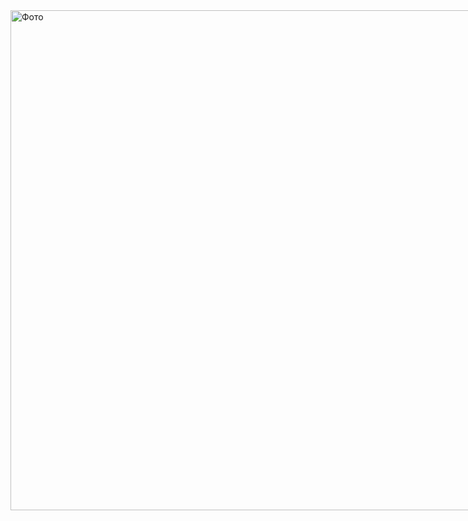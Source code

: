 <div style="display: flex; align-items: center;">
  <div style="flex: 0 0 auto;">
    <img img src="https://sun9-27.userapi.com/impg/zoOLrk461E2k8kTbsmfyyOgvMN8oALo_Iz1V5A/V8q8WWkjN64.jpg?size=507x518&quality=96&sign=92a465ac5e06d73cec10292fb4822998&type=album&quot" alt="Фото"  height="800"/>
  </div>
  <div style="margin-left: 20px; text-align: center;">
    <p><strong><em>du er veldig vakker jeg kan fortelle hvem du ser på</em>em></strong></p>
  </div>
</div>
